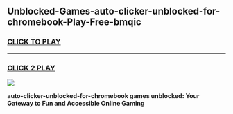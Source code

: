 
## Unblocked-Games-auto-clicker-unblocked-for-chromebook-Play-Free-bmqic
<h3>
<a href="https://premium76.site?title=auto-clicker-unblocked-for-chromebook&ref=23A">CLICK TO PLAY</a></h3>
<hr>

<h3>
<a href="https://premium76.site?title=auto-clicker-unblocked-for-chromebook&ref=23A">CLICK 2 PLAY</a>
  
</h3>

<a href="https://premium76.site?title=auto-clicker-unblocked-for-chromebook&ref=23A"><img src="https://clearcache.store/games.png"></a>


**auto-clicker-unblocked-for-chromebook games unblocked: Your Gateway to Fun and Accessible Online Gaming**
